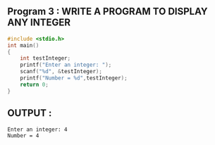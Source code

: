 ## Program 3 : WRITE A PROGRAM TO DISPLAY ANY INTEGER
```C
#include <stdio.h>
int main()
{
    int testInteger;
    printf("Enter an integer: ");
    scanf("%d", &testInteger);  
    printf("Number = %d",testInteger);
    return 0;
}
```
## OUTPUT : 
```
Enter an integer: 4 
Number = 4
```
